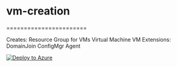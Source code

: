 # vm-creation
=======================

Creates:
Resource Group for VMs
Virtual Machine
VM Extensions:
DomainJoin
ConfigMgr Agent


[![Deploy to Azure](https://aka.ms/deploytoazurebutton)](https://portal.azure.com/#create/Microsoft.Template/uri/https://github.com/navikt/az-drift-hybrid/blob/main/src/solutionComponents/vm/main.json)
